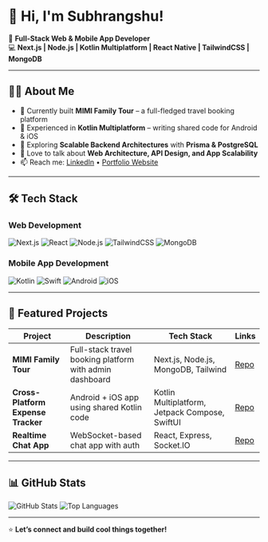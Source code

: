 # 👋 Hi, I'm Subhrangshu!

🚀 **Full-Stack Web & Mobile App Developer**  
💻 **Next.js | Node.js | Kotlin Multiplatform | React Native | TailwindCSS | MongoDB**  

---

## 👨‍💻 About Me  
- 🔭 Currently built **MIMI Family Tour** – a full-fledged travel booking platform  
- 📱 Experienced in **Kotlin Multiplatform** – writing shared code for Android & iOS  
- 🌱 Exploring **Scalable Backend Architectures** with **Prisma & PostgreSQL**  
- 💬 Love to talk about **Web Architecture, API Design, and App Scalability**  
- 📫 Reach me: [LinkedIn](https://linkedin.com/in/your-profile) • [Portfolio Website](https://yourwebsite.com)

---

## 🛠️ Tech Stack  
### **Web Development**
![Next.js](https://img.shields.io/badge/Next.js-black?style=flat-square&logo=nextdotjs)
![React](https://img.shields.io/badge/React-20232A?style=flat-square&logo=react&logoColor=61DAFB)
![Node.js](https://img.shields.io/badge/Node.js-43853D?style=flat-square&logo=node.js&logoColor=white)
![TailwindCSS](https://img.shields.io/badge/TailwindCSS-38B2AC?style=flat-square&logo=tailwind-css&logoColor=white)
![MongoDB](https://img.shields.io/badge/MongoDB-4EA94B?style=flat-square&logo=mongodb&logoColor=white)

### **Mobile App Development**
![Kotlin](https://img.shields.io/badge/Kotlin-0095D5?style=flat-square&logo=kotlin&logoColor=white)
![Swift](https://img.shields.io/badge/Swift-FA7343?style=flat-square&logo=swift&logoColor=white)
![Android](https://img.shields.io/badge/Android-3DDC84?style=flat-square&logo=android&logoColor=white)
![iOS](https://img.shields.io/badge/iOS-000000?style=flat-square&logo=apple&logoColor=white)

---

## 📌 Featured Projects  

| Project | Description | Tech Stack | Links |
|--------|-------------|-----------|-------|
| **MIMI Family Tour** | Full-stack travel booking platform with admin dashboard | Next.js, Node.js, MongoDB, Tailwind | [Repo](https://github.com/subhrangshudas05/mimi-family-tour) |
| **Cross-Platform Expense Tracker** | Android + iOS app using shared Kotlin code | Kotlin Multiplatform, Jetpack Compose, SwiftUI | [Repo](https://github.com/subhrangshudas05/expense-tracker) |
| **Realtime Chat App** | WebSocket-based chat app with auth | React, Express, Socket.IO | [Repo](https://github.com/subhrangshudas05/chat-app) |

---

## 📊 GitHub Stats  
![GitHub Stats](https://github-readme-stats.vercel.app/api?username=subhrangshudas05&show_icons=true&theme=radical)
![Top Languages](https://github-readme-stats.vercel.app/api/top-langs/?username=subhrangshudas05&layout=compact&theme=radical)

---

⭐️ **Let’s connect and build cool things together!**
